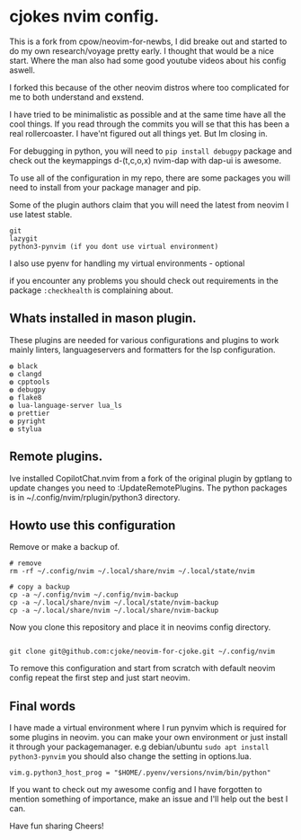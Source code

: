 # cjokes nvim config. 

This is a fork from cpow/neovim-for-newbs, I did breake out and started to 
do my own research/voyage pretty early. I thought that would be a nice start.
Where the man also had some good youtube videos about his config aswell.

I forked this because of the other neovim distros where too complicated 
for me to both understand and exstend.

I have tried to be minimalistic as possible and at the same time have all the 
cool things. If you read through the commits you will se that this has been
a real rollercoaster. I have'nt figured out all things yet. But Im closing in. 

For debugging in python, you will need to `pip install debugpy` package 
and check out the keymappings <leader>d-(t,c,o,x)
nvim-dap with dap-ui is awesome.

To use all of the configuration in my repo, there are some packages you will 
need to install from your package manager and pip.

Some of the plugin authors claim that you will need the latest from neovim
I use latest stable. 
```
git
lazygit
python3-pynvim (if you dont use virtual environment)

```
I also use pyenv for handling my virtual environments - optional

if you encounter any problems you should check out requirements in the package
`:checkhealth` is complaining about. 


## Whats installed in mason plugin.
These plugins are needed for various configurations and plugins to work
mainly linters, languageservers and formatters for the lsp configuration.

    ◍ black
    ◍ clangd
    ◍ cpptools
    ◍ debugpy
    ◍ flake8
    ◍ lua-language-server lua_ls
    ◍ prettier
    ◍ pyright
    ◍ stylua


## Remote plugins.
Ive installed CopilotChat.nvim from a fork of the original plugin by gptlang
to update changes you need to :UpdateRemotePlugins. The python packages is in 
~/.config/nvim/rplugin/python3 directory. 


## Howto use this configuration
Remove or make a backup of.  

``` 
# remove
rm -rf ~/.config/nvim ~/.local/share/nvim ~/.local/state/nvim

```
```
# copy a backup
cp -a ~/.config/nvim ~/.config/nvim-backup
cp -a ~/.local/share/nvim ~/.local/state/nvim-backup
cp -a ~/.local/share/nvim ~/.local/share/nvim-backup

```
Now you clone this repository and place it in neovims config directory.

```

git clone git@github.com:cjoke/neovim-for-cjoke.git ~/.config/nvim

```
To remove this configuration and start from scratch with default neovim config
repeat the first step and just start neovim.


## Final words
I have made a virtual environment where I run pynvim which is required for 
some plugins in neovim. you can make your own environment or just install
it through your packagemanager. e.g debian/ubuntu `sudo apt install python3-pynvim`
you should also change the setting in options.lua.

`vim.g.python3_host_prog = "$HOME/.pyenv/versions/nvim/bin/python"`

If you want to check out my awesome config and I have forgotten to mention something
of importance, make an issue and I'll help out the best I can. 

Have fun sharing
Cheers!
